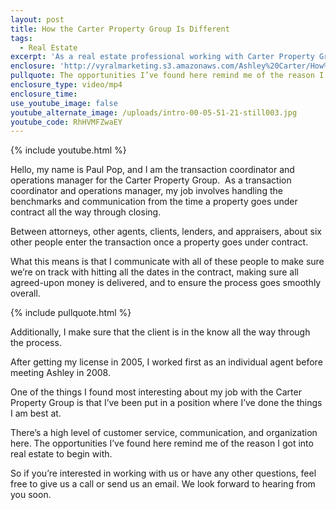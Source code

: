 ```yaml
---
layout: post
title: How the Carter Property Group Is Different
tags:
  - Real Estate
excerpt: 'As a real estate professional working with Carter Property Group, my job is to ensure that communication is clear all the way through closing.'
enclosure: 'http://vyralmarketing.s3.amazonaws.com/Ashley%20Carter/How%20Carter%20Property%20Group%20Is%20Different.mp4'
pullquote: The opportunities I’ve found here remind me of the reason I got into real estate to begin with.
enclosure_type: video/mp4
enclosure_time:
use_youtube_image: false
youtube_alternate_image: /uploads/intro-00-05-51-21-still003.jpg
youtube_code: RhHVMFZwaEY
---
```



{% include youtube.html %}

Hello, my name is Paul Pop, and I am the transaction coordinator and operations manager for the Carter Property Group. &nbsp;As a transaction coordinator and operations manager, my job involves handling the benchmarks and communication from the time a property goes under contract all the way through closing.

Between attorneys, other agents, clients, lenders, and appraisers, about six other people enter the transaction once a property goes under contract.

What this means is that I communicate with all of these people to make sure we’re on track with hitting all the dates in the contract, making sure all agreed-upon money is delivered, and to ensure the process goes smoothly overall.

{% include pullquote.html %}

Additionally, I make sure that the client is in the know all the way through the process.

After getting my license in 2005, I worked first as an individual agent before meeting Ashley in 2008.

One of the things I found most interesting about my job with the Carter Property Group is that I’ve been put in a position where I’ve done the things I am best at.

There’s a high level of customer service, communication, and organization here. The opportunities I’ve found here remind me of the reason I got into real estate to begin with.

So if you’re interested in working with us or have any other questions, feel free to give us a call or send us an email. We look forward to hearing from you soon.